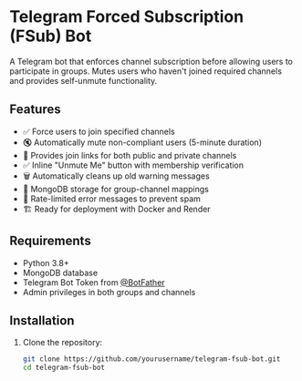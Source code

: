 # Telegram Forced Subscription (FSub) Bot

A Telegram bot that enforces channel subscription before allowing users to participate in groups. Mutes users who haven't joined required channels and provides self-unmute functionality.

## Features

- ✅ Force users to join specified channels
- 🔇 Automatically mute non-compliant users (5-minute duration)
- 🔗 Provides join links for both public and private channels
- ✅ Inline "Unmute Me" button with membership verification
- 🗑️ Automatically cleans up old warning messages
- 💾 MongoDB storage for group-channel mappings
- 🚦 Rate-limited error messages to prevent spam
- 🏗️ Ready for deployment with Docker and Render

## Requirements

- Python 3.8+
- MongoDB database
- Telegram Bot Token from [@BotFather](https://t.me/BotFather)
- Admin privileges in both groups and channels

## Installation

1. Clone the repository:
   ```bash
   git clone https://github.com/yourusername/telegram-fsub-bot.git
   cd telegram-fsub-bot
